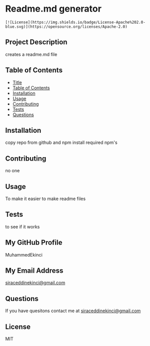 # Readme.md generator 
    [![License](https://img.shields.io/badge/License-Apache%202.0-blue.svg)](https://opensource.org/licenses/Apache-2.0) 
 
 
## Project Description 
 
 creates a readme.md file 
 
 

## Table of Contents
* [Title](#title)
* [Table of Contents](#TableofContents)
* [Installation](#installation)
* [Usage](#usage)
* [Contributing](#contributing)
* [Tests](#tests)
* [Questions](#questions)
## Installation 
 
 copy repo from github and npm install required npm's 
 
 
## Contributing 
 
 no one  
 
 
## Usage 
 
 To make it easier to make readme files 
 
 
## Tests 
 
 to see if it works 
 
 
## My GitHub Profile 
 
 MuhammedEkinci 
 
 
## My Email Address 
 
 siraceddinekinci@gmail.com 
 
 
## Questions 
 
 If you have quesitons contact me at siraceddinekinci@gmail.com 
 
 
## License 
 
 MIT 

